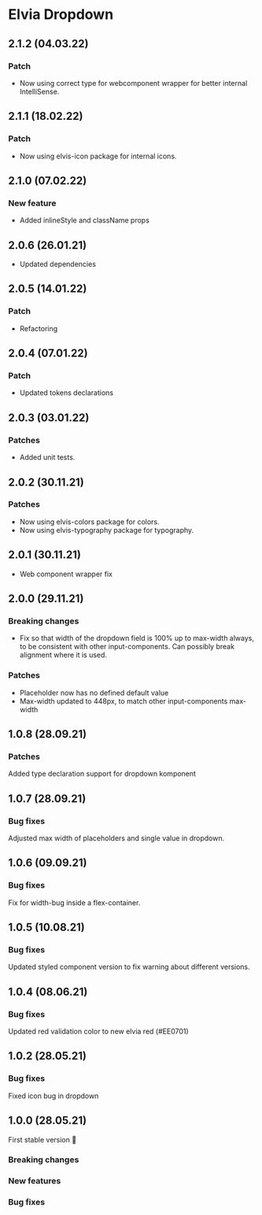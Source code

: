 # Elvia Dropdown

## 2.1.2 (04.03.22)

### Patch

- Now using correct type for webcomponent wrapper for better internal IntelliSense.

## 2.1.1 (18.02.22)

### Patch

- Now using elvis-icon package for internal icons.

## 2.1.0 (07.02.22)

### New feature

- Added inlineStyle and className props

## 2.0.6 (26.01.21)

- Updated dependencies

## 2.0.5 (14.01.22)

### Patch

- Refactoring

## 2.0.4 (07.01.22)

### Patch

- Updated tokens declarations

## 2.0.3 (03.01.22)

### Patches

- Added unit tests.

## 2.0.2 (30.11.21)

### Patches

- Now using elvis-colors package for colors.
- Now using elvis-typography package for typography.

## 2.0.1 (30.11.21)

- Web component wrapper fix

## 2.0.0 (29.11.21)

### Breaking changes

- Fix so that width of the dropdown field is 100% up to max-width always, to be consistent with other
  input-components. Can possibly break alignment where it is used.

### Patches

- Placeholder now has no defined default value
- Max-width updated to 448px, to match other input-components max-width

## 1.0.8 (28.09.21)

### Patches

Added type declaration support for dropdown komponent

## 1.0.7 (28.09.21)

### Bug fixes

Adjusted max width of placeholders and single value in dropdown.

## 1.0.6 (09.09.21)

### Bug fixes

Fix for width-bug inside a flex-container.

## 1.0.5 (10.08.21)

### Bug fixes

Updated styled component version to fix warning about different versions.

## 1.0.4 (08.06.21)

### Bug fixes

Updated red validation color to new elvia red (#EE0701)

## 1.0.2 (28.05.21)

### Bug fixes

Fixed icon bug in dropdown

## 1.0.0 (28.05.21)

First stable version :tada:

### Breaking changes

### New features

### Bug fixes
